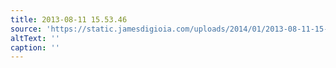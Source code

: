 ```yaml
---
title: 2013-08-11 15.53.46
source: 'https://static.jamesdigioia.com/uploads/2014/01/2013-08-11-15-53-46-scaled.jpg'
altText: ''
caption: ''
---
```


